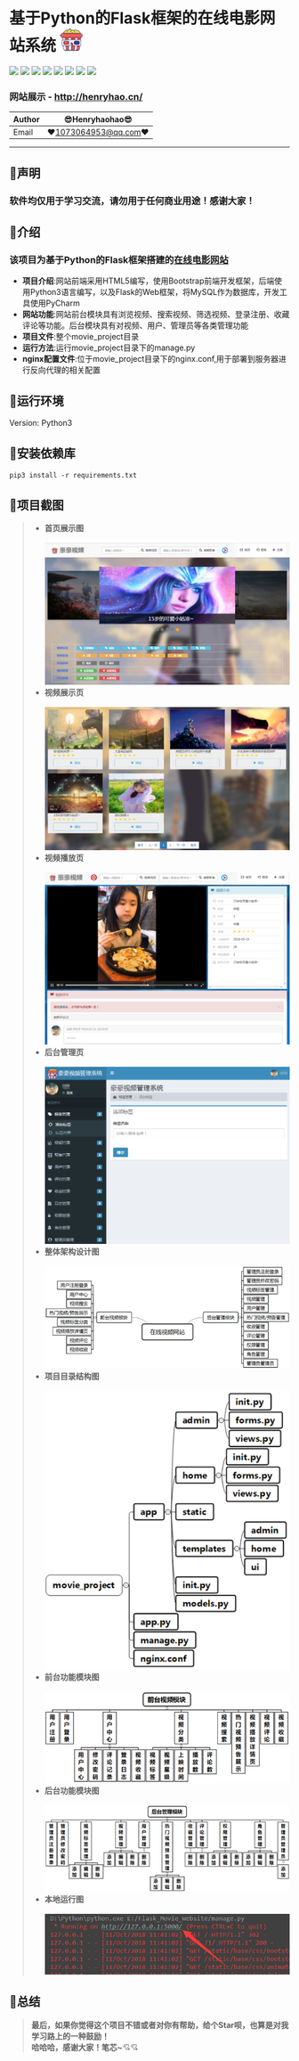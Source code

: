 基于Python的Flask框架的在线电影网站系统 ![enter image description here](Pic/logo.png)
===========================
![](https://img.shields.io/badge/Python-3.6.3-green.svg) ![](https://img.shields.io/badge/Flask-0.12.2-green.svg) ![](https://img.shields.io/badge/Flask_MySQLdb-0.2.0-green.svg) ![](https://img.shields.io/badge/Flask_SQLAlchemy-2.3.2-green.svg) ![](https://img.shields.io/badge/WTForms-2.1-green.svg) ![](https://img.shields.io/badge/Werkzeug-0.14.1-green.svg) ![](https://img.shields.io/badge/Flask_WTF-0.14.2-green.svg) ![](https://img.shields.io/badge/Flask_Script-2.0.6-green.svg)  
### 网站展示 - http://henryhao.cn/
|Author|:sunglasses:Henryhaohao:sunglasses:|
|---|---
|Email|:hearts:1073064953@qq.com:hearts:

    
****
## :dolphin:声明
### 软件均仅用于学习交流，请勿用于任何商业用途！感谢大家！
## :dolphin:介绍
### 该项目为基于Python的Flask框架搭建的[在线电影网站](http://henryhao.cn/)
- **项目介绍**:网站前端采用HTML5编写，使用Bootstrap前端开发框架，后端使用Python3语言编写，以及Flask的Web框架，将MySQL作为数据库，开发工具使用PyCharm
- **网站功能**:网站前台模块具有浏览视频、搜索视频、筛选视频、登录注册、收藏评论等功能。后台模块具有对视频、用户、管理员等各类管理功能
- **项目文件**:整个movie_project目录
- **运行方法**:运行movie_project目录下的manage.py
- **nginx配置文件**:位于movie_project目录下的nginx.conf,用于部署到服务器进行反向代理的相关配置
## :dolphin:运行环境
Version: Python3
## :dolphin:安装依赖库
```
pip3 install -r requirements.txt
```
## :dolphin:项目截图
> - **首页展示图**<br><br>
![enter image description here](Pic/home_preview.png)
> - **视频展示页**<br><br>
![enter image description here](Pic/video.png)
> - **视频播放页**<br><br>
![enter image description here](Pic/play.png)
> - **后台管理页**<br><br>
![enter image description here](Pic/admin_preview.png)
> - **整体架构设计图**<br><br>
![enter image description here](Pic/website.png)
> - **项目目录结构图**<br><br>
![enter image description here](Pic/project_catolog.png)
> - **前台功能模块图**<br><br>
![enter image description here](Pic/home.png)
> - **后台功能模块图**<br><br>
![enter image description here](Pic/admin.png)
> - **本地运行图**<br><br>
![enter image description here](Pic/run.png)
## :dolphin:**总结**
> **最后，如果你觉得这个项目不错或者对你有帮助，给个Star呗，也算是对我学习路上的一种鼓励！<br>
 哈哈哈，感谢大家！笔芯~**:cupid::cupid:

